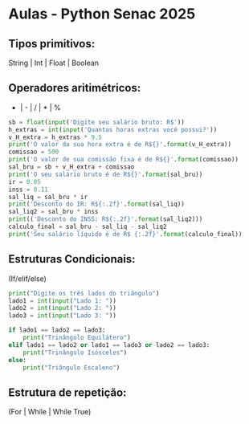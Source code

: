 # Aulas - Python Senac 2025

## Tipos primitivos:
String | Int | Float | Boolean 
## Operadores aritimétricos: 
+ | - | / | * | %
```py
sb = float(input('Digite seu salário bruto: R$'))
h_extras = int(input('Quantas horas extras você possui?'))
v_H_extra = h_extras * 9.5
print('O valor da sua hora extra é de R${}'.format(v_H_extra))
comissao = 500
print('O valor de sua comissão fixa é de R${}'.format(comissao))
sal_bru = sb + v_H_extra + comissao
print('O seu salário bruto é de R${}'.format(sal_bru))
ir = 0.05
inss = 0.11
sal_liq = sal_bru * ir
print('Desconto do IR: R${:.2f}'.format(sal_liq))
sal_liq2 = sal_bru * inss
print(('Desconto do INSS: R${:.2f}'.format(sal_liq2)))
calculo_final = sal_bru - sal_liq - sal_liq2
print('Seu salário líquido é de R$ {:.2f}'.format(calculo_final))
```
## Estruturas Condicionais: 
(If/elif/else)
```py
print("Digite os três lados do triângulo")
lado1 = int(input("Lado 1: "))
lado2 = int(input("Lado 2: "))
lado3 = int(input("Lado 3: "))

if lado1 == lado2 == lado3:
    print("Trinângulo Equilátero")
elif lado1 == lado2 or lado1 == lado3 or lado2 == lado3:
    print("Trinângulo Isósceles")
else:
    print("Triângulo Escaleno")
```
## Estrutura de repetição: 
(For | While | While True)
